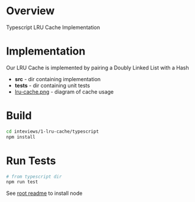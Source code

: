 # Overview

Typescript LRU Cache Implementation

# Implementation

Our LRU Cache is implemented by pairing a Doubly Linked List with a Hash

* **src**  - dir containing implementation
* **tests** - dir containing unit tests
* [lru-cache.png](../../1-lru-cache/lru-cache.png) - diagram of cache usage

# Build

```bash
cd inteviews/1-lru-cache/typescript
npm install
```

# Run Tests

```bash
# from typescript dir
npm run test
```

See [root readme](../../README.md) to install node
